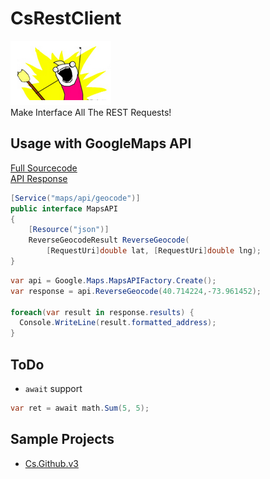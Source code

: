 CsRestClient
====
![man](img/man.png)<br>
Make Interface All The REST Requests!

Usage with GoogleMaps API
----
[Full Sourcecode](https://github.com/pjc0247/CsRestClient/tree/master/src/Sample/Google/Maps)<br>
[API Response](https://maps.googleapis.com/maps/api/geocode/json?latlng=40.714224,-73.961452&)<br>
```c#
[Service("maps/api/geocode")]
public interface MapsAPI
{
    [Resource("json")]
    ReverseGeocodeResult ReverseGeocode(
        [RequestUri]double lat, [RequestUri]double lng);
}
```
```c#
var api = Google.Maps.MapsAPIFactory.Create();
var response = api.ReverseGeocode(40.714224,-73.961452);

foreach(var result in response.results) {
  Console.WriteLine(result.formatted_address);
}
```

ToDo
----
* `await` support
```c#
var ret = await math.Sum(5, 5);
```

Sample Projects
----
* [Cs.Github.v3](https://github.com/pjc0247/Cs.Github.v3)
